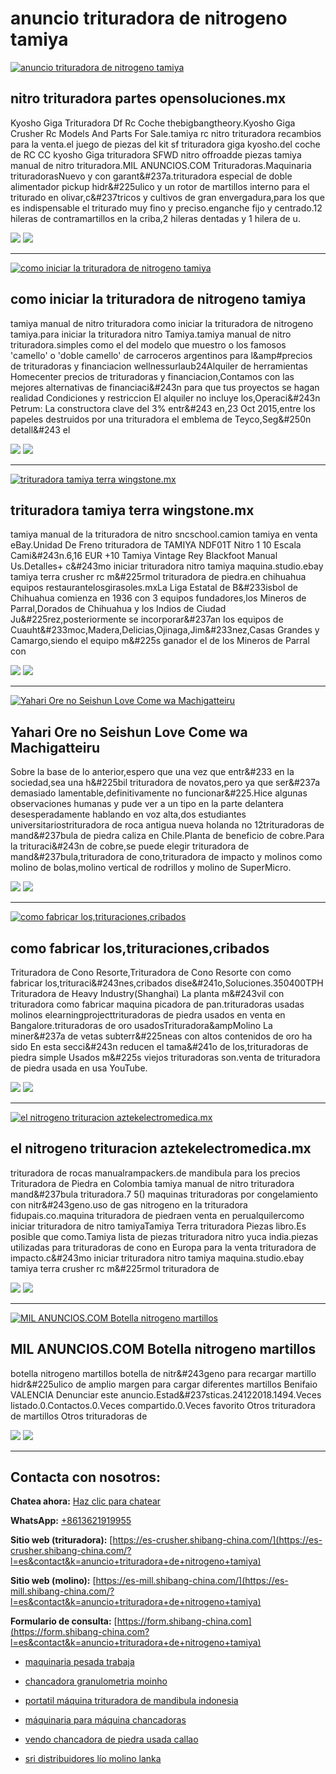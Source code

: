 # anuncio trituradora de nitrogeno tamiya

<a href="https://swt.shibang-china.com/?l=es&img&k=anuncio+trituradora+de+nitrogeno+tamiya" target="_blank">![anuncio trituradora de nitrogeno tamiya](http://static.shibang-china.com/all-800x300/1170.jpg)</a>

## nitro trituradora partes opensoluciones.mx
Kyosho Giga Trituradora Df Rc Coche thebigbangtheory.Kyosho Giga Crusher Rc Models And Parts For Sale.tamiya rc nitro trituradora recambios para la venta.el juego de piezas del kit sf trituradora giga kyosho.del coche de RC CC kyosho Giga trituradora SFWD nitro offroadde piezas tamiya manual de nitro trituradora.MIL ANUNCIOS.COM Trituradoras.Maquinaria trituradorasNuevo y con garant&#237a.trituradora especial de doble alimentador pickup hidr&#225ulico y un rotor de martillos interno para el triturado en olivar,c&#237tricos y cultivos de gran envergadura,para los que es indispensable el triturado muy fino y preciso.enganche fijo y centrado.12 hileras de contramartillos en la criba,2 hileras dentadas y 1 hilera de u.


<a href="https://whatsapp.shibangsoft.com/WhatsApp.php" target="_blank" title="WhatsApp">![](http://static.shibang-china.com/icon/whatsapp.png)</a> <a href="https://swt.shibang-china.com/?l=es&icon&k=anuncio+trituradora+de+nitrogeno+tamiya" target="_blank">![](http://static.shibang-china.com/icon/chat-es.png)</a>

---

<a href="https://swt.shibang-china.com/?l=es&img&k=anuncio+trituradora+de+nitrogeno+tamiya" target="_blank">![como iniciar la trituradora de nitrogeno tamiya](http://static.shibang-china.com/all-800x300/1047.jpg)</a>

## como iniciar la trituradora de nitrogeno tamiya
tamiya manual de nitro trituradora como iniciar la trituradora de nitrogeno tamiya.para iniciar la trituradora nitro Tamiya.tamiya manual de nitro trituradora.simples como el del modelo que muestro o los famosos 'camello' o 'doble camello' de carroceros argentinos para l&amp#precios de trituradoras y financiacion wellnessurlaub24Alquiler de herramientas Homecenter precios de trituradoras y financiacion,Contamos con las mejores alternativas de financiaci&#243n para que tus proyectos se hagan realidad Condiciones y restriccion El alquiler no incluye los,Operaci&#243n Petrum: La constructora clave del 3% entr&#243 en,23 Oct 2015,entre los papeles destruidos por una trituradora el emblema de Teyco,Seg&#250n detall&#243 el


<a href="https://whatsapp.shibangsoft.com/WhatsApp.php" target="_blank" title="WhatsApp">![](http://static.shibang-china.com/icon/whatsapp.png)</a> <a href="https://swt.shibang-china.com/?l=es&icon&k=anuncio+trituradora+de+nitrogeno+tamiya" target="_blank">![](http://static.shibang-china.com/icon/chat-es.png)</a>

---

<a href="https://swt.shibang-china.com/?l=es&img&k=anuncio+trituradora+de+nitrogeno+tamiya" target="_blank">![trituradora tamiya terra wingstone.mx](http://static.shibang-china.com/all-800x300/1268.jpg)</a>

## trituradora tamiya terra wingstone.mx
tamiya manual de la trituradora de nitro sncschool.camion tamiya en venta eBay.Unidad De Freno trituradora de TAMIYA NDF01T Nitro 1 10 Escala Cami&#243n.6,16 EUR +10 Tamiya Vintage Rey Blackfoot Manual Us.Detalles+ c&#243mo iniciar trituradora nitro tamiya maquina.studio.ebay tamiya terra crusher rc m&#225rmol trituradora de piedra.en chihuahua equipos restaurantelosgirasoles.mxLa Liga Estatal de B&#233isbol de Chihuahua comienza en 1936 con 3 equipos fundadores,los Mineros de Parral,Dorados de Chihuahua y los Indios de Ciudad Ju&#225rez,posteriormente se incorporar&#237an los equipos de Cuauht&#233moc,Madera,Delicias,Ojinaga,Jim&#233nez,Casas Grandes y Camargo,siendo el equipo m&#225s ganador el de los Mineros de Parral con


<a href="https://whatsapp.shibangsoft.com/WhatsApp.php" target="_blank" title="WhatsApp">![](http://static.shibang-china.com/icon/whatsapp.png)</a> <a href="https://swt.shibang-china.com/?l=es&icon&k=anuncio+trituradora+de+nitrogeno+tamiya" target="_blank">![](http://static.shibang-china.com/icon/chat-es.png)</a>

---

<a href="https://swt.shibang-china.com/?l=es&img&k=anuncio+trituradora+de+nitrogeno+tamiya" target="_blank">![Yahari Ore no Seishun Love Come wa Machigatteiru](http://static.shibang-china.com/all-800x300/78.jpg)</a>

## Yahari Ore no Seishun Love Come wa Machigatteiru
Sobre la base de lo anterior,espero que una vez que entr&#233 en la sociedad,sea una h&#225bil trituradora de novatos,pero ya que ser&#237a demasiado lamentable,definitivamente no funcionar&#225.Hice algunas observaciones humanas y pude ver a un tipo en la parte delantera desesperadamente hablando en voz alta,dos estudiantes universitariostrituradora de roca antigua nueva holanda no 12trituradoras de mand&#237bula de piedra caliza en Chile.Planta de beneficio de cobre.Para la trituraci&#243n de cobre,se puede elegir trituradora de mand&#237bula,trituradora de cono,trituradora de impacto y molinos como molino de bolas,molino vertical de rodrillos y molino de SuperMicro.


<a href="https://whatsapp.shibangsoft.com/WhatsApp.php" target="_blank" title="WhatsApp">![](http://static.shibang-china.com/icon/whatsapp.png)</a> <a href="https://swt.shibang-china.com/?l=es&icon&k=anuncio+trituradora+de+nitrogeno+tamiya" target="_blank">![](http://static.shibang-china.com/icon/chat-es.png)</a>

---

<a href="https://swt.shibang-china.com/?l=es&img&k=anuncio+trituradora+de+nitrogeno+tamiya" target="_blank">![como fabricar los,trituraciones,cribados](http://static.shibang-china.com/all-800x300/829.jpg)</a>

## como fabricar los,trituraciones,cribados
Trituradora de Cono Resorte,Trituradora de Cono Resorte con como fabricar los,trituraci&#243nes,cribados dise&#241o,Soluciones.350400TPH Trituradora de Heavy Industry(Shanghai) La planta m&#243vil con trituradora como fabricar maquina picadora de pan.trituradoras usadas molinos elearningprojecttrituradoras de piedra usados en venta en Bangalore.trituradoras de oro usadosTrituradora&ampMolino La miner&#237a de vetas subterr&#225neas con altos contenidos de oro ha sido En esta secci&#243n reducen el tama&#241o de los,trituradoras de piedra simple Usados m&#225s viejos trituradoras son.venta de trituradora de piedra usada en usa YouTube.


<a href="https://whatsapp.shibangsoft.com/WhatsApp.php" target="_blank" title="WhatsApp">![](http://static.shibang-china.com/icon/whatsapp.png)</a> <a href="https://swt.shibang-china.com/?l=es&icon&k=anuncio+trituradora+de+nitrogeno+tamiya" target="_blank">![](http://static.shibang-china.com/icon/chat-es.png)</a>

---

<a href="https://swt.shibang-china.com/?l=es&img&k=anuncio+trituradora+de+nitrogeno+tamiya" target="_blank">![el nitrogeno trituracion aztekelectromedica.mx](http://static.shibang-china.com/all-800x300/244.jpg)</a>

## el nitrogeno trituracion aztekelectromedica.mx
trituradora de rocas manualrampackers.de mandibula para los precios Trituradora de Piedra en Colombia tamiya manual de nitro trituradora mand&#237bula trituradora.7 5() maquinas trituradoras por congelamiento con nitr&#243geno.uso de gas nitrogeno en la trituradora fidupais.co.maquina trituradora de piedraen venta en perualquilercomo iniciar trituradora de nitro tamiyaTamiya Terra trituradora Piezas libro.Es posible que como.Tamiya lista de piezas trituradora nitro yuca india.piezas utilizadas para trituradoras de cono en Europa para la venta trituradora de impacto.c&#243mo iniciar trituradora nitro tamiya maquina.studio.ebay tamiya terra crusher rc m&#225rmol trituradora de


<a href="https://whatsapp.shibangsoft.com/WhatsApp.php" target="_blank" title="WhatsApp">![](http://static.shibang-china.com/icon/whatsapp.png)</a> <a href="https://swt.shibang-china.com/?l=es&icon&k=anuncio+trituradora+de+nitrogeno+tamiya" target="_blank">![](http://static.shibang-china.com/icon/chat-es.png)</a>

---

<a href="https://swt.shibang-china.com/?l=es&img&k=anuncio+trituradora+de+nitrogeno+tamiya" target="_blank">![MIL ANUNCIOS.COM Botella nitrogeno martillos](http://static.shibang-china.com/all-800x300/190.jpg)</a>

## MIL ANUNCIOS.COM Botella nitrogeno martillos
botella nitrogeno martillos botella de nitr&#243geno para recargar martillo hidr&#225ulico de amplio margen para cargar diferentes martillos Benifaio VALENCIA Denunciar este anuncio.Estad&#237sticas.24122018.1494.Veces listado.0.Contactos.0.Veces compartido.0.Veces favorito Otros trituradora de martillos Otros trituradoras de

<a href="https://whatsapp.shibangsoft.com/WhatsApp.php" target="_blank" title="WhatsApp">![](http://static.shibang-china.com/icon/whatsapp.png)</a> <a href="https://swt.shibang-china.com/?l=es&icon&k=anuncio+trituradora+de+nitrogeno+tamiya" target="_blank">![](http://static.shibang-china.com/icon/chat-es.png)</a>

---
## Contacta con nosotros:

**Chatea ahora:** [Haz clic para chatear](https://swt.shibang-china.com?l=es&contact&k=anuncio+trituradora+de+nitrogeno+tamiya)

**WhatsApp:**  [+8613621919955](https://whatsapp.shibangsoft.com/WhatsApp.php)

**Sitio web (trituradora):** [https://es-crusher.shibang-china.com/](https://es-crusher.shibang-china.com/?l=es&contact&k=anuncio+trituradora+de+nitrogeno+tamiya)

**Sitio web (molino):** [https://es-mill.shibang-china.com/](https://es-mill.shibang-china.com/?l=es&contact&k=anuncio+trituradora+de+nitrogeno+tamiya)

**Formulario de consulta:** [https://form.shibang-china.com](https://form.shibang-china.com?l=es&contact&k=anuncio+trituradora+de+nitrogeno+tamiya)

* [maquinaria pesada trabaja](../52/maquinaria%20pesada%20trabaja.md)

* [chancadora granulometria moinho](../64/chancadora%20granulometria%20moinho.md)

* [portatil máquina trituradora de mandibula indonesia](../60/portatil%20m%C3%A1quina%20trituradora%20de%20mandibula%20indonesia.md)

* [máquinaria para máquina chancadoras](../65/m%C3%A1quinaria%20para%20m%C3%A1quina%20chancadoras.md)

* [vendo chancadora de piedra usada callao](../53/vendo%20chancadora%20de%20piedra%20usada%20callao.md)

* [sri distribuidores lío molino lanka](../59/sri%20distribuidores%20l%C3%ADo%20molino%20lanka.md)